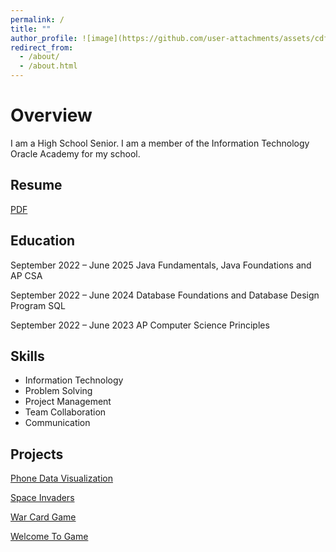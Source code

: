 ```yaml
---
permalink: /
title: ""
author_profile: ![image](https://github.com/user-attachments/assets/cdf7961f-c841-4442-aead-bf4d9b173df6)
redirect_from: 
  - /about/
  - /about.html
---
```

# Overview
I am a High School Senior. I am a member of the Information Technology Oracle Academy for my school. 

## Resume

[PDF](https://hcps365-my.sharepoint.com/personal/christophersnyder1_student_hcps_org/Documents/resume.pdf)

## Education
September 2022 – June 2025
Java Fundamentals, Java Foundations and AP CSA

September 2022 – June 2024
Database Foundations and Database Design Program SQL

September 2022 – June 2023
AP Computer Science Principles

## Skills
- Information Technology
- Problem Solving
- Project Management
- Team Collaboration
- Communication

## Projects 
[Phone Data Visualization](https://github.com/ChristopherSnyder159/PhoneVisualization)

[Space Invaders](https://github.com/ChristopherSnyder159/SpaceInvaders)

[War Card Game](https://github.com/ChristopherSnyder159/War-Card-Game)

[Welcome To Game](https://github.com/ChristopherSnyder159/Welcome-To-Game)
